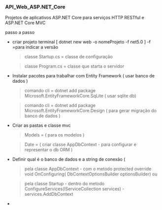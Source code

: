 ### API_Web_ASP.NET_Core
Projetos de aplicativos ASP.NET Core para serviços HTTP RESTful e ASP.NET Core MVC

passo a passo

* criar projeto terminal [ dotnet new web -o nomeProjeto -f net5.0 ] -f =para indicar a versão
  >classe Startup.cs = classe de configuração
  
  >classe Program.cs = classe que starta o servidor
  
 * Instalar pacotes para trabalhar com Entity Framework ( usar banco de dados )
   > comando cli = dotnet add package Microsoft.EntityFrameworkCore.SqLite ( usar sqlite db)
   
   > comando cli = dotnet add package Microsoft.EntityFrameworkCore.Design ( para gerar migração do banco de dados )
   
 * Criar as pastas e classe mvc
   > Models = ( para os modelos )
   
   > Date = ( criar classe AppDbContext - para configurar e representar o db ORM )
   
 * Definir qual é o banco de dados e a string de conexão (
 
    > pela classe AppDbContext - com o metodo protected override void OnConfiguring( DbContextOptionsBuilder optionsBuilder) ou
    
    > pela classe Startup - dentro do metodo  ConfigureServices(IServiceCollection services) - services.AddDbContext<DataContext>
    
  *  
   
            
   
